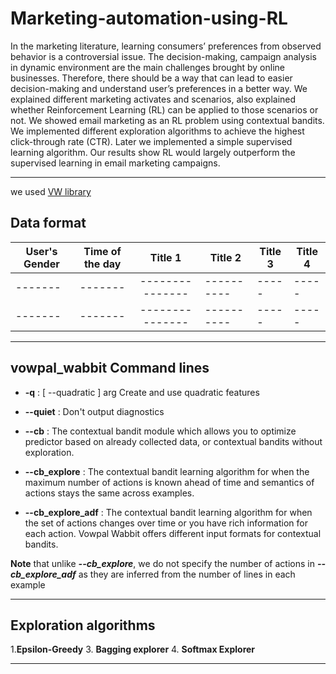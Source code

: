 # Marketing-automation-using-RL

In the marketing literature, learning consumers’ preferences from observed behavior is a controversial issue. The decision-making, campaign analysis in dynamic environment are the main challenges brought by online businesses. Therefore, there should be a way that can lead to easier decision-making and understand user’s preferences in a better way. We explained different marketing activates and scenarios, also explained whether Reinforcement Learning (RL) can be applied to those scenarios or not. We showed email marketing as an RL problem using contextual bandits. We implemented different exploration algorithms to achieve the highest click-through rate (CTR). Later we implemented a simple supervised learning algorithm. Our results show RL would largely outperform the supervised learning in email marketing campaigns. 

***
we used [VW library](https://vowpalwabbit.org/tutorials/contextual_bandit)


## Data format

| User's Gender | Time of the day  | Title 1 | Title 2 | Title 3 | Title 4 |
| ------- |:-------:|:---------------:| ----------|----- |----- |
| ------- | ------- | --------------- | ----------|----- |----- |
| ------- | ------- | --------------- | ----------|----- |----- |


***

## vowpal_wabbit Command lines

- **-q** :  [ --quadratic ] arg   Create and use quadratic features
- **--quiet** : Don't output diagnostics
- **--cb** : The contextual bandit module which allows you to optimize predictor based on already collected data, or contextual bandits without exploration.

- **--cb_explore** : The contextual bandit learning algorithm for when the maximum number of actions is known ahead of time and semantics of actions stays the same across examples.

- **--cb_explore_adf** : The contextual bandit learning algorithm for when the set of actions changes over time or you have rich information for each action. Vowpal Wabbit offers different input formats for contextual bandits.

**Note** that unlike ***--cb_explore***, we do not specify the number of actions in ***--cb_explore_adf*** as they are inferred from the number of lines in each example


***

## Exploration algorithms
1.**Epsilon-Greedy**
3. **Bagging explorer**
4. **Softmax Explorer**
***
